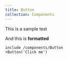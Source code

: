 ```yaml
---
title: Button
collection: Components
---
```


This is a sample test

And this is **formatted**

```pug +sg
include /components/Button
+Button('Click me')
```